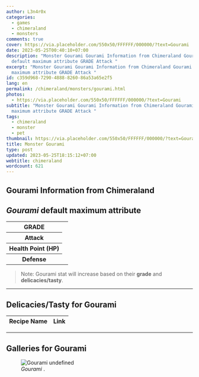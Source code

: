 ```yaml
---
author: L3n4r0x
categories:
  - games
  - chimeraland
  - monsters
comments: true
cover: https://via.placeholder.com/550x50/FFFFFF/000000/?text=Gourami
date: 2023-05-25T00:40:10+07:00
description: "Monster Gourami Gourami Information from Chimeraland Gourami
  default maximum attribute GRADE Attack "
excerpt: "Monster Gourami Gourami Information from Chimeraland Gourami default
  maximum attribute GRADE Attack "
id: c359d968-7290-4888-8260-86a53a65e2f5
lang: en
permalink: /chimeraland/monsters/gourami.html
photos:
  - https://via.placeholder.com/550x50/FFFFFF/000000/?text=Gourami
subtitle: "Monster Gourami Gourami Information from Chimeraland Gourami default
  maximum attribute GRADE Attack "
tags:
  - chimeraland
  - monster
  - pet
thumbnail: https://via.placeholder.com/550x50/FFFFFF/000000/?text=Gourami
title: Monster Gourami
type: post
updated: 2023-05-25T18:15:12+07:00
webtitle: chimeraland
wordcount: 621
---
```


<link
  rel="stylesheet"
  href="https://rawcdn.githack.com/dimaslanjaka/Web-Manajemen/870a349/css/bootstrap-5-3-0-alpha3-wrapper.css"
/>
<section id="bootstrap-wrapper">
  <div data-bs-theme="dark">
    <h2>Gourami Information from Chimeraland</h2>
    <h2 id="attribute"><i>Gourami</i> default maximum attribute</h2>
    <div class="row">
      <div class="col mb-2">
        <div class="card">
          <div class="card-body">
            <table>
              <tr>
                <th>GRADE</th>
                <td><br /></td>
              </tr>
              <tr>
                <th>Attack</th>
                <td></td>
              </tr>
              <tr>
                <th>Health Point (HP)</th>
                <td></td>
              </tr>
              <tr>
                <th>Defense</th>
                <td></td>
              </tr>
            </table>
          </div>
        </div>
      </div>
    </div>
    <blockquote class="bd-callout bd-callout-warning">
      Note: Gourami stat will increase based on their <b>grade</b> and
      <b>delicacies/tasty</b>.
    </blockquote>
    <hr />
    <h2 id="delicacies">Delicacies/Tasty for Gourami</h2>
    <div class="card">
      <div class="card-body">
        <div class="table-responsive">
          <table class="table table-striped">
            <thead>
              <tr>
                <th>Recipe Name</th>
                <th>Link</th>
              </tr>
            </thead>
            <tbody></tbody>
          </table>
        </div>
      </div>
    </div>
    <hr />
    <div id="gallery">
      <h2>Galleries for Gourami</h2>
      <div class="row">
        <div class="col-lg-6 col-12">
          <figure>
            <img
              src="https://www.webmanajemen.com/undefined"
              alt="Gourami undefined"
            />
            <figcaption style="word-wrap: break-word">
              <i>Gourami</i> .
            </figcaption>
          </figure>
        </div>
      </div>
    </div>
  </div>
</section>